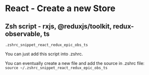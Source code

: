 # React - Create a new Store
## Zsh script - rxjs, @reduxjs/toolkit, redux-observable, ts

`.zshrc_snippet_react_redux_epic_obs_ts`

You can just add this script into .zshrc.

You can eventually create a new file and add the source in .zshrc file:
`source ~/.zshrc_snippet_react_redux_epic_obs_ts`
